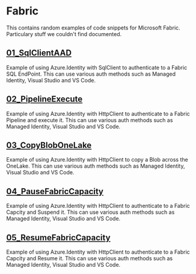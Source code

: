 # Fabric

This contains random examples of code snippets for Microsoft Fabric. Particulary stuff we couldn't find documented.

## [01_SqlClientAAD](01_SqlClientAAD/)
Example of using Azure.Identity with SqlClient to authenticate to a Fabric SQL EndPoint.
This can use various auth methods such as Managed Identity, Visual Studio and VS Code.

## [02_PipelineExecute](02_PipelineExecute/)
Example of using Azure.Identity with HttpClient to authenticate to a Fabric Pipeline and execute it.
This can use various auth methods such as Managed Identity, Visual Studio and VS Code.

## [03_CopyBlobOneLake](03_CopyBlobOneLake/)
Example of using Azure.Identity with HttpClient to copy a Blob across the OneLake.
This can use various auth methods such as Managed Identity, Visual Studio and VS Code.

## [04_PauseFabricCapacity](04_PauseFabricCapacity/)
Example of using Azure.Identity with HttpClient to authenticate to a Fabric Capcity and Suspend it.
This can use various auth methods such as Managed Identity, Visual Studio and VS Code.

## [05_ResumeFabricCapacity](05_ResumeFabricCapicty/)
Example of using Azure.Identity with HttpClient to authenticate to a Fabric Capcity and Resume it.
This can use various auth methods such as Managed Identity, Visual Studio and VS Code.
